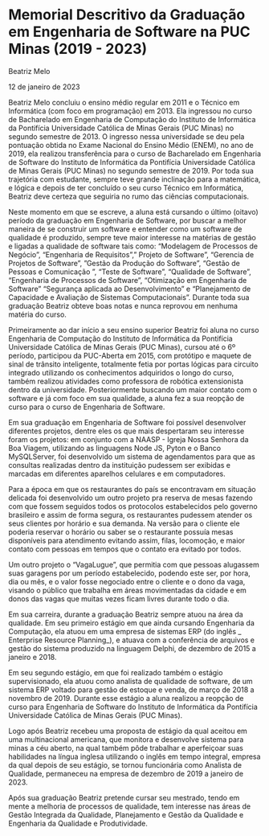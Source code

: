 # Memorial Descritivo da Graduação em Engenharia de Software na PUC Minas (2019 - 2023)

Beatriz Melo

12 de janeiro de 2023

Beatriz Melo concluiu o ensino médio regular em 2011 e o Técnico em Informática (com foco em programação) em 2013. Ela ingressou no curso de Bacharelado em Engenharia de Computação do Instituto de Informática da Pontifícia Universidade Católica de Minas Gerais (PUC Minas) no segundo semestre de 2013. O ingresso nessa universidade se deu pela pontuação obtida no Exame Nacional do Ensino Médio (ENEM), no ano de 2019, ela realizou transferência para o curso de Bacharelado em Engenharia de Software do Instituto de Informática da Pontifícia Universidade Católica de Minas Gerais (PUC Minas) no segundo semestre de 2019. Por toda sua trajetória com estudante, sempre teve grande inclinação para a matemática, e lógica e depois de ter concluído o seu curso Técnico em Informática, Beatriz deve certeza que seguiria no rumo das ciências computacionais.

Neste momento em que se escreve, a aluna está cursando o último (oitavo) período da graduação em Engenharia de Software, por buscar a melhor maneira de se construir um software e entender como um software de qualidade é produzido, sempre teve maior interesse na matérias de gestão e ligadas a qualidade de software tais como: “Modelagem de Processos de Negócio”, “Engenharia de Requisitos”,” Projeto de Software”, “Gerencia de Projetos de Software”, ”Gestão da Produção do Software”, “Gestão de Pessoas e Comunicação ”, “Teste de Software”, “Qualidade de Software”, “Engenharia de Processos de Software”, “Otimização em Engenharia de Software”  “Segurança aplicada ao Desenvolvimento” e “Planejamento de Capacidade e Avaliação de Sistemas Computacionais”. Durante toda sua graduação Beatriz obteve boas notas e nunca reprovou em nenhuma matéria do curso. 

Primeiramente ao dar início a seu ensino superior Beatriz foi aluna no curso Engenharia de Computação do Instituto de Informática da Pontifícia Universidade Católica de Minas Gerais (PUC Minas), cursou até o 6º período, participou da PUC-Aberta em 2015, com protótipo e maquete de sinal de trânsito inteligente, totalmente fetia por portas lógicas para circuito integrado utilizando os conhecimentos adquiridos o longo do curso, também realizou atividades como professora de robótica extensionista dentro da universidade. Posteriormente buscando um maior contato com o software e já com foco em sua qualidade, a aluna fez a sua reopção de curso para o curso de Engenharia de Software.

Em sua graduação em Engenharia de Software foi possível desenvolver diferentes projetos, dentre eles os que mais despertaram seu interesse foram os projetos: em conjunto com a NAASP - Igreja Nossa Senhora da Boa Viagem, utilizando as linguagens Node JS, Pyton e o Banco MySQLServer, foi desenvolvido um sistema de agendamentos para que as consultas realizadas dentro da instituição pudessem ser exibidas e marcadas em diferentes aparelhos celulares e em computadores. 

Para a época em que os restaurantes do país se encontravam em situação delicada foi desenvolvido um outro projeto pra reserva de mesas fazendo com que fossem seguidos todos os protocolos estabelecidos pelo governo brasileiro e assim de forma segura, os restaurantes pudessem atender os seus clientes por horário e sua demanda. Na versão para o cliente ele poderia reservar o horário ou saber se o restaurante possuía mesas disponíveis para atendimento evitando assim, filas, locomoção, e maior contato com pessoas em tempos que o contato era evitado por todos. 

Um outro projeto o “VagaLugue”, que permitia com que pessoas alugassem suas garagens por um período estabelecido, podendo este ser, por hora, dia ou mês, e o valor fosse negociado entre o cliente e o dono da vaga, visando o público que trabalha em áreas movimentadas da cidade e em donos das vagas que muitas vezes ficam livres durante todo o dia. 

Em sua carreira, durante a graduação Beatriz sempre atuou na área da qualidade. Em seu primeiro estágio em que ainda cursando Engenharia da Computação, ela atuou em uma empresa de sistemas ERP (do inglês _ Enterprise Resource Planning_), e atuava com a conferência de arquivos e gestão do sistema produzido na linguagem Delphi, de dezembro de 2015 a janeiro e 2018. 

Em seu segundo estágio, em que foi realizado também o estágio supervisionado, ela atuou como analista de qualidade de software, de um sistema ERP voltado para gestão de estoque e venda, de março de 2018 a novembro de 2019. Durante esse estágio a aluna realizou a reopção de curso para Engenharia de Software do Instituto de Informática da Pontifícia Universidade Católica de Minas Gerais (PUC Minas).

Logo após Beatriz recebeu uma proposta de estágio da qual aceitou em uma multinacional americana, que monitora e desenvolve sistema para minas a céu aberto, na qual também pôde trabalhar e aperfeiçoar suas habilidades na língua inglesa utilizando o inglês em tempo integral, empresa da qual depois de seu estágio, se tornou funcionária como Analista de Qualidade, permaneceu na empresa de dezembro de 2019 a janeiro de 2023.    

Após sua graduação Beatriz pretende cursar seu mestrado, tendo em mente a melhoria de processos de qualidade, tem interesse nas áreas de Gestão Integrada da Qualidade, Planejamento e Gestão da Qualidade e Engenharia da Qualidade e Produtividade.